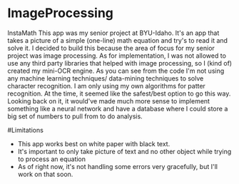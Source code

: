 # ImageProcessing
InstaMath
This app was my senior project at BYU-Idaho. It's an app that takes a picture of a simple (one-line) math equation and try's to read it and solve it. I decided to build this because the area of focus for my senior project was image processing. As for implementation, I was not allowed to use any third party libraries that helped with image processing, so I (kind of) created my mini-OCR engine. As you can see from the code I'm not using any machine learning techniques/ data-mining techniques to solve character recognition. I am only using my own algorithms for patter recognition. At the time, it seemed like the safest/best option to go this way. Looking back on it, it would've made much more sense to implement something like a neural network and have a database where I could store a big set of numbers to pull from to do analysis.

#Limitations
* This app works best on white paper with black text.
* It's important to only take picture of text and no other object while trying to process an equation
* As of right now, it's not handling some errors very gracefully, but I'll work on that soon.
